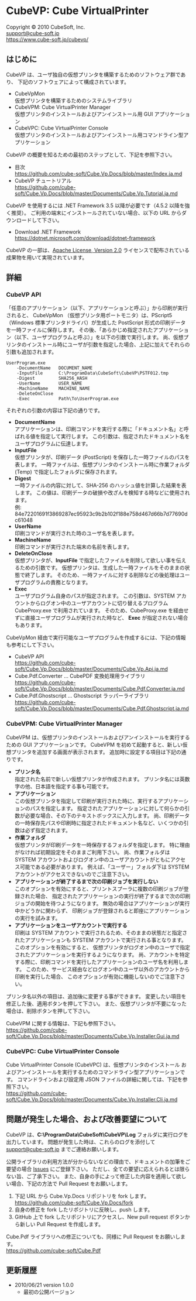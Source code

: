 ﻿CubeVP: Cube VirtualPrinter
====

Copyright © 2010 CubeSoft, Inc.  
support@cube-soft.jp  
https://www.cube-soft.jp/cubevp/

## はじめに

CubeVP は、ユーザ独自の仮想プリンタを構築するためのソフトウェア群であり、
下記のソフトウェアによって構成されています。

* CubeVpMon  
  仮想プリンタを構築するためのシステムライブラリ
* CubeVPM: Cube VirtualPrinter Manager  
  仮想プリンタのインストールおよびアンインストール用 GUI アプリケーション
* CubeVPC: Cube VirtualPrinter Console  
  仮想プリンタのインストールおよびアンインストール用コマンドライン型アプリケーション

CubeVP の概要を知るための最初のステップとして、下記を参照下さい。  

* 目次  
  https://github.com/cube-soft/Cube.Vp.Docs/blob/master/Index.ja.md
* CubeVP チュートリアル  
  https://github.com/cube-soft/Cube.Vp.Docs/blob/master/Documents/Cube.Vp.Tutorial.ja.md

CubeVP を使用するには .NET Framework 3.5 以降が必要です（4.5.2 以降を強く推奨）。
ご利用の端末にインストールされていない場合、以下の URL からダウンロードして下さい。

* Download .NET Framework  
  https://dotnet.microsoft.com/download/dotnet-framework

CubeVP の一部は、[Apache License, Version 2.0](http://www.apache.org/licenses/LICENSE-2.0)
ライセンスで配布されている成果物を用いて実現されています。  

## 詳細

### CubeVP API

「任意のアプリケーション（以下、アプリケーションと呼ぶ）」から印刷が実行されると、
CubeVpMon （仮想プリンタ用ポートモニタ）は、PScript5 （Windows 標準プリンタドライバ）が生成した
PostScript 形式の印刷データを一時ファイルに保存します。
その後、「あらかじめ指定されたアプリケーション（以下、ユーザプログラムと呼ぶ）」を以下の引数で実行します。
尚、仮想プリンタのインストール時にユーザが引数を指定した場合、上記に加えてそれらの引数も追加されます。

```
UserProgram.exe
    -DocumentName   DOCUMENT_NAME
    -InputFile      C:\ProgramData\CubeSoft\CubeVP\PSTF012.tmp
    -Digest         SHA256_HASH
    -UserName       USER_NAME
    -MachineName    MACHINE_NAME
    -DeleteOnClose
    -Exec           Path\To\UserProgram.exe
```

それぞれの引数の内容は下記の通りです。

* **DocumentName**  
  アプリケーションは、印刷コマンドを実行する際に「ドキュメント名」と呼ばれる値を指定して実行します。
  この引数は、指定されたドキュメント名をユーザプログラムに伝達します。
* **InputFile**  
  仮想プリンタが、印刷データ (PostScript) を保存した一時ファイルのパスを表します。
  一時ファイルは、仮想プリンタのインストール時に作業フォルダ (Temp) で指定したフォルダに保存されます。
* **Digest**  
  一時ファイルの内容に対して、SHA-256 のハッシュ値を計算した結果を表します。
  この値は、印刷データの破損や改ざんを検知する時などに使用されます。  
  例: 84e72201691f3869287ec95923c9b2b102f188e758d467d66b7d77690dc61048
* **UserName**  
  印刷コマンドが実行された時のユーザ名を表します。
* **MachineName**  
  印刷コマンドが実行された端末の名前を表します。
* **DeleteOnClose**  
  仮想プリンタが、**InputFile** で指定したファイルを削除して欲しい事を伝えるための引数です。
  仮想プリンタは、生成した一時ファイルをそのままの状態で終了します。
  そのため、一時ファイルに対する削除などの後処理はユーザプログラムの責務となります。
* **Exec**  
  ユーザプログラム自身のパスが指定されます。
  この引数は、SYSTEM アカウントからログオン中のユーザアカウントに切り替えるプログラム
  CubeProxy.exe で利用されています。
  そのため、CubeProxy.exe を経由せずに直接ユーザプログラムが実行された時など、
  **Exec** が指定されない場合もあります。

CubeVpMon 経由で実行可能なユーザプログラムを作成するには、下記の情報も参考にして下さい。

* CubeVP API  
  https://github.com/cube-soft/Cube.Vp.Docs/blob/master/Documents/Cube.Vp.Api.ja.md
* Cube.Pdf.Converter ... CubePDF 変換処理用ライブラリ  
  https://github.com/cube-soft/Cube.Vp.Docs/blob/master/Documents/Cube.Pdf.Converter.ja.md
* Cube.Pdf.Ghostscript ... Ghostscript ラッパーライブラリ  
  https://github.com/cube-soft/Cube.Vp.Docs/blob/master/Documents/Cube.Pdf.Ghostscript.ja.md

### CubeVPM: Cube VirtualPrinter Manager

CubeVPM は、仮想プリンタのインストールおよびアンインストールを実行するための GUI アプリケーションです。
CubeVPM を初めて起動すると、新しい仮想プリンタを追加する画面が表示されます。
追加時に設定する項目は下記の通りです。

* **プリンタ名**  
  指定された名前で新しい仮想プリンタが作成されます。
  プリンタ名には英数字の他、日本語を指定する事も可能です。
* **アプリケーション**  
  この仮想プリンタを指定して印刷が実行された時に、実行するアプリケーションのパスを指定します。
  指定されたアプリケーションに対して何らかの引数が必要な場合、その下のテキストボックスに入力します。
  尚、印刷データの一時保存先パスや印刷時に指定されたドキュメント名など、いくつかの引数は必ず指定されます。
* **作業フォルダ**  
  仮想プリンタが印刷データを一時保存するフォルダを指定します。
  特に理由がなければ初期設定をそのままご利用下さい。
  尚、作業フォルダは SYSTEM アカウントおよびログオン中のユーザアカウントがともにアクセス可能である必要があります。
  例えば、「ユーザー」フォルダ下は SYSTEM アカウントがアクセスできないのでご注意下さい。
* **アプリケーションが終了するまで次の印刷ジョブを実行しない**  
  このオプションを有効にすると、プリントスプーラに複数の印刷ジョブが登録された場合、
  指定されたアプリケーションの実行が終了するまで次の印刷ジョブの開始を待つようになります。
  無効の場合はアプリケーションが実行中かどうかに関わらず、
  印刷ジョブが登録されると即座にアプリケーションの実行を試みます。
* **アプリケーションをユーザアカウントで実行する**  
  印刷は SYSTEM アカウントで実行されるため、そのままの状態だと指定されたアプリケーションも
  SYSTEM アカウントで実行される事となります。このオプションを有効にすると、
  仮想プリンタがログオン中のユーザで指定されたアプリケーションを実行するようになります。
  尚、アカウントを特定する際に、印刷コマンドを実行したアプリケーションのユーザ名を利用します。
  このため、サービス経由などログオン中のユーザ以外のアカウントから印刷を実行した場合、
  このオプションが有効に機能しないのでご注意下さい。

プリンタ名以外の項目は、追加後に変更する事ができます。
変更したい項目を修正した後、適用ボタンを押して下さい。
また、仮想プリンタが不要になった場合は、削除ボタンを押して下さい。

CubeVPM に関する情報は、下記も参照下さい。  
https://github.com/cube-soft/Cube.Vp.Docs/blob/master/Documents/Cube.Vp.Installer.Gui.ja.md

### CubeVPC: Cube VirtualPrinter Console

Cube VirtualPrinter Console (CubeVPC) は、仮想プリンタのインストール
およびアンインストールを実行するためのコマンドライン型アプリケーションです。
コマンドラインおよび設定用 JSON ファイルの詳細に関しては、下記を参照下さい。  
https://github.com/cube-soft/Cube.Vp.Docs/blob/master/Documents/Cube.Vp.Installer.Cli.ja.md

## 問題が発生した場合、および改善要望について

CubeVP は、**C:\ProgramData\CubeSoft\CubeVP\Log** フォルダに実行ログを出力しています。
問題が発生した時は、これらのログを添付して support@cube-soft.jp までご連絡お願いします。

公開ライブラリの利用方法が分からないなどの理由で、ドキュメントの加筆をご要望の場合
[Issues](https://github.com/cube-soft/Cube.Vp.Docs/issues) にご登録下さい。
ただし、全ての要望に応えられるとは限らない旨、ご了承下さい。
また、自身の手によって修正した内容を適用して欲しい場合、下記の方法で Pull Request をお願いします。

1. 下記 URL から Cube.Vp.Docs リポジトリを fork します。  
   https://github.com/cube-soft/Cube.Vp.Docs/fork
2. 自身の修正を fork したリポジトリに反映し、push します。
3. GitHub 上で fork したリポジトリにアクセスし、New pull request ボタンから新しい Pull Request を作成します。

Cube.Pdf ライブラリへの修正についても、同様に Pull Request をお願いします。  
https://github.com/cube-soft/Cube.Pdf

## 更新履歴

* 2010/06/21 version 1.0.0
    - 最初の公開バージョン